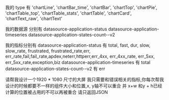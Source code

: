 
我的 type 有
      'chartLine', 'chartBar_time', 'chartBar', 'chartTop', 'chartPie',
      'chartTable_top', 'chartTable_stats', 'chartTable',
      'chartCard', 'chartText_raw', 'chartText'

我的数据源 分别有
datasource-application-status
datasource-application-timeseries
datasource-application-states-count--v2

我的指标分别有
datasource-application-status 有 total, fast, dur, slow, slow_rate, frustrated, frustrated_rate,err, err_rate,fail,fail_rate,apdex,neterr,httperr,err_4xx, err_4xx_rate, err_5xx, err_5xx_rate,exception,biz
datasource-application-timeseries 有 total
datasource-application-states-count--v2 有 err

请帮我设计一个1920 * 1080 尺寸的大屏
我只需要和错误相关的指标,你每次帮我设计的时候都要不一样的组件大小和位置,x, y轴不可以重合 并 x+w 和y  + h已经计算的位置被占用的不可以再被重合
请只返回JSON



